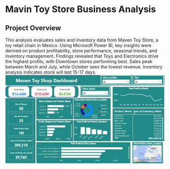 # Mavin Toy Store Business Analysis
## Project Overview
This analysis evaluates sales and inventory data from Maven Toy Store, a toy retail chain in Mexico. Using Microsoft Power BI, key insights were derived on product profitability, store performance, seasonal trends, and inventory management. Findings revealed that Toys and Electronics drive the highest profits, with Downtown stores performing best. Sales peak between March and July, while October sees the lowest revenue. Inventory analysis indicates stock will last 15-17 days.
![image](https://github.com/onepercenth/Power-BI-Project/blob/6004b9f2248b812e920b48f71d657d05993ceec0/Screenshot%202025-05-26%20200503.png)
